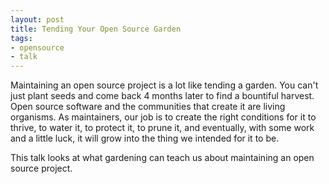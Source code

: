 ```yaml
---
layout: post
title: Tending Your Open Source Garden
tags:
- opensource
- talk
---
```


Maintaining an open source project is a lot like tending a garden. You can't just plant seeds and come back 4 months later to find a bountiful harvest. Open source software and the communities that create it are living organisms. As maintainers, our job is to create the right conditions for it to thrive, to water it, to protect it, to prune it, and eventually, with some work and a little luck, it will grow into the thing we intended for it to be.

This talk looks at what gardening can teach us about maintaining an open source project.

<script async class="speakerdeck-embed" data-id="29e8b780404801326e6d6ac16a988312" data-ratio="1.77777777777778" src="//speakerdeck.com/assets/embed.js"></script>
